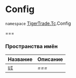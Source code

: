 
# Config

`namespace` [TigerTrade.Tc](../TigerTrade.Tc.md).Config

===


### Пространства имён
| Название | Описание |
| --- | --- |
| [`UI`](./Config/UI.md) | *===* |
